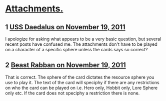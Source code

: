 # [Attachments.](https://community.fantasyflightgames.com/topic/56475-attachments/)

## 1 [USS Daedalus on November 19, 2011](https://community.fantasyflightgames.com/topic/56475-attachments/?do=findComment&comment=557751)

I apologize for asking what appears to be a very basic question, but several recent posts have confused me. The attachments don't have to be played on a character of a specific sphere unless the cards says so correct?

## 2 [Beast Rabban on November 19, 2011](https://community.fantasyflightgames.com/topic/56475-attachments/?do=findComment&comment=557764)

That is correct. The sphere of the card dictates the resource sphere you use to play it. The text of the card will speciphy if there are any restrictions on who the card can be played on i.e. Hero only, Hobbit only, Lore Sphere only etc. If the card does not speciphy a restriction there is none.


